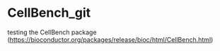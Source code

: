 # CellBench_git
testing the CellBench package (https://bioconductor.org/packages/release/bioc/html/CellBench.html)
